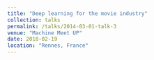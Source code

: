 ```yaml
---
title: "Deep learning for the movie industry"
collection: talks
permalink: /talks/2014-03-01-talk-3
venue: "Machine Meet UP"
date: 2018-02-19
location: "Rennes, France"
---
```

